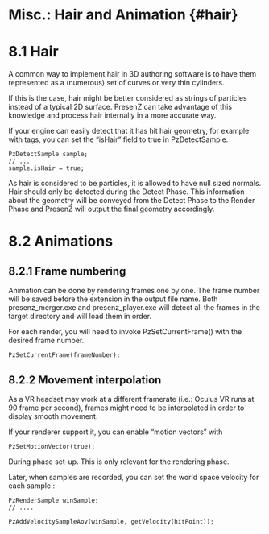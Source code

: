 # Misc.: Hair and Animation {#hair}

# 8.1 Hair


A common way to implement hair in 3D authoring software is to have them represented as a (numerous) set of curves or very thin cylinders.


If this is the case, hair might be better considered as strings of particles instead of a typical 2D surface. PresenZ can take advantage of this knowledge and process hair internally in a more accurate way.


If your engine can easily detect that it has hit hair geometry, for example with tags, you can set the “isHair” field to true in PzDetectSample.


	PzDetectSample sample;    
	// ...
	sample.isHair = true;


As hair is considered to be particles, it is allowed to have null sized normals. Hair should only be detected during the Detect Phase. 
This information about the geometry will be conveyed from the Detect Phase to the Render Phase and PresenZ will output the final geometry accordingly.


# 8.2 Animations


## 8.2.1 Frame numbering


Animation can be done by rendering frames one by one. The frame number will be saved before the extension in the output file name. 
Both presenz_merger.exe and presenz_player.exe will detect all the frames in the target directory and will load them in order.


For each render, you will need to invoke PzSetCurrentFrame() with the desired frame number.


    PzSetCurrentFrame(frameNumber);


## 8.2.2 Movement interpolation


As a VR headset may work at a different framerate (i.e.: Oculus VR runs at 90 frame per second), frames might need to be interpolated in order to display smooth movement.


If your renderer support it, you can enable “motion vectors” with


    PzSetMotionVector(true);


During phase set-up. This is only relevant for the rendering phase.


Later, when samples are recorded, you can set the world space velocity for each sample :


    PzRenderSample winSample;
	// ....

	PzAddVelocitySampleAov(winSample, getVelocity(hitPoint));

